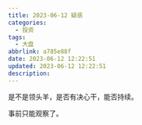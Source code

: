 ```yaml
---
title: 2023-06-12 疑惑
categories:
  - 投资
tags:
  - 大盘
abbrlink: a785e88f
date: 2023-06-12 12:22:51
updated: 2023-06-12 12:22:51
description:
---
```


是不是领头羊，是否有决心干，能否持续。

事前只能观察了。
